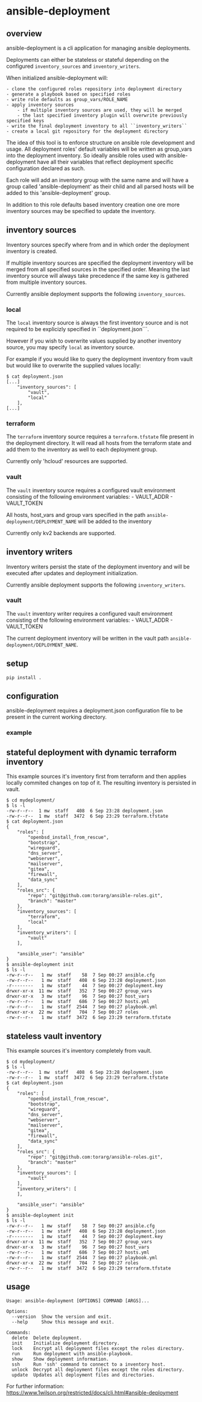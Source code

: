 # ansible-deployment

## overview
ansible-deployment is a cli application for managing ansible deployments.

Deployments can either be stateless or stateful depending on the configured
``inventory_sources`` and ``inventory_writers``.

When initialized ansible-deployment will:

    - clone the configured roles repository into deployment directory
    - generate a playbook based on specified roles
    - write role defaults as group_vars/ROLE_NAME
    - apply inventory sources
        - if multiple inventory sources are used, they will be merged
        - the last specified inventory plugin will overwrite previously specified keys
    - write the final deployment inventory to all ``inventory_writers``
    - create a local git repository for the deployment directory

The idea of this tool is to enforce structure on ansible role development
and usage. All deployment roles' default variables will be written
as group_vars into the deployment inventory. So ideally ansible roles
used with ansible-deployment have all their variables that reflect
deployment specific configuration declared as such.

Each role will add an inventory group with the same name and will have 
a group called 'ansible-deployment' as their child and all parsed hosts
will be added to this 'ansible-deployment' group.

In addition to this role defaults based inventory creation one ore more 
inventory sources may be specified to update the inventory.


## inventory sources
Inventory sources specify where from and in which order the deployment
inventory is created.

If multiple inventory sources are specified the deployment inventory will
be merged from all specified sources in the specified order. Meaning the last
inventory source will always take precedence if the same key is gathered
from multiple inventory sources.

Currently ansible deployment supports the following ``inventory_sources``.


### local
The ``local`` inventory source is always the first inventory source and 
is not required to be explicizly specified in ``deployment.json```.

However if you wish to overwrite values supplied by another inventory source,
you may specify ``local`` as inventory source.

For example if you would like to query the deployment inventory from vault
but would like to overwrite the supplied values locally:
```
$ cat deployment.json
[...]
    "inventory_sources": [
        "vault",
        "local"
    ],
[...]
```


### terraform
The ``terraform`` inventory source requires a ``terraform.tfstate`` file
present in the deployment directory. It will read all hosts from the
terraform state and add them to the inventory as well to each deployment
group.

Currently only 'hcloud' resources are supported.


### vault
The ``vault`` inventory source requires a configured vault environment
consisting of the following environment variables:
    - VAULT_ADDR
    - VAULT_TOKEN

All hosts, host_vars and group vars specified in the path
``ansible-deployment/DEPLOYMENT_NAME`` will be added to the inventory

Currently only kv2 backends are supported.


## inventory writers
Inventory writers persist the state of the deployment inventory and will be 
executed after updates and deployment initialization.

Currently ansible deployment supports the following ``inventory_writers``.


### vault
The ``vault`` inventory writer requires a configured vault environment
consisting of the following environment variables:
    - VAULT_ADDR
    - VAULT_TOKEN

The current deployment inventory will be written in the vault path
``ansible-deployment/DEPLOYMENT_NAME``.


## setup

```
pip install .
```

## configuration

ansible-deployment requires a deployment.json configuration file
to be present in the current working directory.

### example


## stateful deployment with dynamic terraform inventory
This example sources it's inventory first from terraform and then applies
locally commited changes on top of it. The resulting inventory is persisted
in vault.

```
$ cd mydeployment/
$ ls -l
-rw-r--r--  1 mw  staff   408  6 Sep 23:28 deployment.json
-rw-r--r--  1 mw  staff  3472  6 Sep 23:29 terraform.tfstate
$ cat deployment.json
{
    "roles": [
        "openbsd_install_from_rescue",
        "bootstrap",
        "wireguard",
        "dns_server",
        "webserver",
        "mailserver",
        "gitea",
        "firewall",
        "data_sync"
    ],
    "roles_src": {
        "repo": "git@github.com:torarg/ansible-roles.git",
        "branch": "master"
    },
    "inventory_sources": [
        "terraform",
        "local"
    ],
    "inventory_writers": [
        "vault"
    ],

    "ansible_user": "ansible"
}
$ ansible-deployment init
$ ls -l
-rw-r--r--   1 mw  staff    58  7 Sep 00:27 ansible.cfg
-rw-r--r--   1 mw  staff   408  6 Sep 23:28 deployment.json
-r--------   1 mw  staff    44  7 Sep 00:27 deployment.key
drwxr-xr-x  11 mw  staff   352  7 Sep 00:27 group_vars
drwxr-xr-x   3 mw  staff    96  7 Sep 00:27 host_vars
-rw-r--r--   1 mw  staff   686  7 Sep 00:27 hosts.yml
-rw-r--r--   1 mw  staff  2544  7 Sep 00:27 playbook.yml
drwxr-xr-x  22 mw  staff   704  7 Sep 00:27 roles
-rw-r--r--   1 mw  staff  3472  6 Sep 23:29 terraform.tfstate
```

## stateless vault inventory
This example sources it's inventory completely from vault.

```
$ cd mydeployment/
$ ls -l
-rw-r--r--  1 mw  staff   408  6 Sep 23:28 deployment.json
-rw-r--r--  1 mw  staff  3472  6 Sep 23:29 terraform.tfstate
$ cat deployment.json
{
    "roles": [
        "openbsd_install_from_rescue",
        "bootstrap",
        "wireguard",
        "dns_server",
        "webserver",
        "mailserver",
        "gitea",
        "firewall",
        "data_sync"
    ],
    "roles_src": {
        "repo": "git@github.com:torarg/ansible-roles.git",
        "branch": "master"
    },
    "inventory_sources": [
        "vault"
    ],
    "inventory_writers": [
    ],

    "ansible_user": "ansible"
}
$ ansible-deployment init
$ ls -l
-rw-r--r--   1 mw  staff    58  7 Sep 00:27 ansible.cfg
-rw-r--r--   1 mw  staff   408  6 Sep 23:28 deployment.json
-r--------   1 mw  staff    44  7 Sep 00:27 deployment.key
drwxr-xr-x  11 mw  staff   352  7 Sep 00:27 group_vars
drwxr-xr-x   3 mw  staff    96  7 Sep 00:27 host_vars
-rw-r--r--   1 mw  staff   686  7 Sep 00:27 hosts.yml
-rw-r--r--   1 mw  staff  2544  7 Sep 00:27 playbook.yml
drwxr-xr-x  22 mw  staff   704  7 Sep 00:27 roles
-rw-r--r--   1 mw  staff  3472  6 Sep 23:29 terraform.tfstate
```

## usage

```
Usage: ansible-deployment [OPTIONS] COMMAND [ARGS]...

Options:
  --version  Show the version and exit.
  --help     Show this message and exit.

Commands:
  delete  Delete deployment.
  init    Initialize deployment directory.
  lock    Encrypt all deployment files except the roles directory.
  run     Run deployment with ansible-playbook.
  show    Show deployment information.
  ssh     Run 'ssh' command to connect to a inventory host.
  unlock  Decrypt all deployment files except the roles directory.
  update  Updates all deployment files and directories.
```

For further information: https://www.1wilson.org/restricted/docs/cli.html#ansible-deployment
